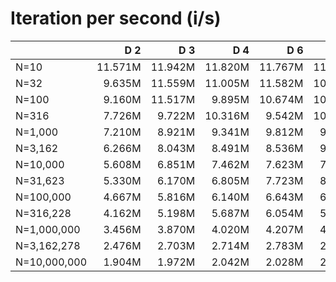 # Iteration per second (i/s)

|              |     D 2|     D 3|     D 4|     D 6|     D 8|    D 10|    D 12|    D 14|    D 16|    D 24|    D 32|    D 40|
|:-------------|-------:|-------:|-------:|-------:|-------:|-------:|-------:|-------:|-------:|-------:|-------:|-------:|
|N=10          | 11.571M| 11.942M| 11.820M| 11.767M| 11.182M| 11.351M| 11.282M| 11.302M| 11.369M| 11.427M| 11.410M| 11.443M|
|N=32          |  9.635M| 11.559M| 11.005M| 11.582M| 10.975M| 11.030M| 10.413M| 10.330M|  9.804M|  9.160M|  9.495M|  9.270M|
|N=100         |  9.160M| 11.517M|  9.895M| 10.674M| 10.130M| 10.870M| 10.803M| 10.688M| 10.392M|  9.792M|  8.455M|  7.742M|
|N=316         |  7.726M|  9.722M| 10.316M|  9.542M| 10.467M| 10.201M|  9.704M|  9.201M|  8.519M|  9.738M|  8.333M|  7.507M|
|N=1,000       |  7.210M|  8.921M|  9.341M|  9.812M|  9.175M|  9.866M|  9.955M|  9.531M|  9.213M|  7.911M|  8.862M|  7.898M|
|N=3,162       |  6.266M|  8.043M|  8.491M|  8.536M|  9.535M|  9.086M|  8.481M|  7.505M|  9.269M|  8.136M|  6.561M|  6.280M|
|N=10,000      |  5.608M|  6.851M|  7.462M|  7.623M|  7.904M|  8.611M|  8.581M|  8.205M|  7.376M|  8.134M|  7.228M|  5.769M|
|N=31,623      |  5.330M|  6.170M|  6.805M|  7.723M|  8.043M|  7.824M|  7.308M|  8.038M|  7.823M|  6.539M|  7.473M|  6.604M|
|N=100,000     |  4.667M|  5.816M|  6.140M|  6.643M|  6.676M|  7.079M|  6.998M|  6.456M|  6.067M|  6.324M|  5.122M|  4.530M|
|N=316,228     |  4.162M|  5.198M|  5.687M|  6.054M|  5.816M|  5.808M|  5.716M|  5.913M|  5.763M|  5.750M|  5.120M|  4.307M|
|N=1,000,000   |  3.456M|  3.870M|  4.020M|  4.207M|  4.062M|  3.956M|  3.995M|  3.880M|  3.903M|  3.457M|  3.368M|  3.060M|
|N=3,162,278   |  2.476M|  2.703M|  2.714M|  2.783M|  2.754M|  2.691M|  2.632M|  2.577M|  2.546M|  2.352M|  2.180M|  2.091M|
|N=10,000,000  |  1.904M|  1.972M|  2.042M|  2.028M|  2.064M|  2.011M|  1.948M|  1.917M|  1.867M|  1.781M|  1.615M|  1.618M|
